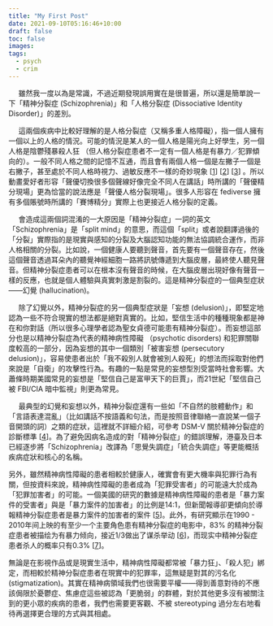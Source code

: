 ```yaml
---
title: "My First Post"
date: 2021-09-10T05:16:46+10:00
draft: false
toc: false
images:
tags:
  - psych
  - crim
---
```


 

&nbsp; &nbsp; &nbsp;雖然我一度以為是常識，不過近期發現誤用實在是很普遍，所以還是簡單說一下「精神分裂症 (Schizophrenia)」和「人格分裂症 (Dissociative Identity Disorder)」的差別。

&nbsp; &nbsp; &nbsp;這兩個疾病中比較好理解的是人格分裂症（又稱多重人格障礙），指一個人擁有一個以上的人格的情況。可能的情況是某人的一個人格是陽光向上好學生，另一個人格是陰鬱殘暴殺人狂 （但人格分裂症患者不一定有一個人格是有暴力／犯罪傾向的）。一般不同人格之間的記憶不互通，而且會有兩個人格一個是左撇子一個是右撇子，甚至處於不同人格時視力、過敏反應不一樣的奇妙現象 [[1](https://www.sciencedirect.com/science/article/abs/pii/105381009290065I)] [[2](https://www.researchgate.net/profile/Hans-Strasburger/publication/282871198_Sight_and_blindness_in_the_same_person_Gating_in_the_visual_system/links/5af01fd90f7e9b01d3e2dcc6/Sight-and-blindness-in-the-same-person-Gating-in-the-visual-system.pdf)] [[3](https://www.frontiersin.org/articles/10.3389/fpsyg.2018.00029/full)] 。所以動畫愛好者形容「聲優切換很多個聲線好像完全不同人在講話」時所講的「聲優精分現場」更為恰當的說法應是「聲優人格分裂現場」。很多人形容在 fediverse 擁有多個賬號時所講的「賽博精分」實際上也更接近人格分裂的定義。

&nbsp; &nbsp; &nbsp;會造成這兩個詞混淆的一大原因是「精神分裂症」一詞的英文「Schizophrenia」是「split mind」的意思，而這個「split」或者說翻譯過後的「分裂」實際指的是現實與感知的分裂及大腦認知功能的無法協調統合運作，而非人格相關的分裂。比如說，一個健康人要聽到聲音，首先要有一個聲音存在，然後這個聲音透過耳朵內的聽覺神經細胞一路將訊號傳遞到大腦皮層，最終使人聽見聲音。但精神分裂症患者可以在根本沒有聲音的時候，在大腦皮層出現好像有聲音一樣的反應，也就是個人體驗與真實刺激是割裂的。這是精神分裂症的一個典型症狀——幻覺 (hallucination)。

&nbsp; &nbsp; &nbsp;除了幻覺以外，精神分裂症的另一個典型症狀是「妄想 (delusion)」，即堅定地認為一些不符合現實的想法都是絕對真實的。比如，堅信生活中的種種現象都是神在和你對話（所以很多心理學者認為聖女貞德可能患有精神分裂症）。而妄想這部分也是以精神分裂症為代表的精神病性障礙 （psychotic disorders) 和犯罪關聯度較高的一部分，因為妄想的其中一個類別「被害妄想 (persecutory delusion)」，容易使患者出於「我不殺別人就會被別人殺死」的想法而採取對他們來說是「自衛」的攻擊性行為。有趣的一點是常見的妄想型別受當時社會影響。大蕭條時期美國常見的妄想是「堅信自己是富甲天下的巨賈」，而21世紀「堅信自己被 FBI/CIA 暗中監視」則更為常見。

&nbsp; &nbsp; &nbsp;最典型的幻覺和妄想以外，精神分裂症還有一些如「不自然的肢體動作」和「言語表達混亂」（比如講話不按語義和句法，而是按照音律聯絡一直說某一個子音開頭的詞）之類的症狀，這裡就不詳細介紹，可參考 DSM-V 關於精神分裂症的診斷標準 [[4](https://pubmed.ncbi.nlm.nih.gov/23800613/)]。為了避免因病名造成的對「精神分裂症」的錯誤理解，港臺及日本已經逐步將「Schizophrenia」改譯為「思覺失調症」「統合失調症」等更能概括疾病症狀和核心的名稱。

另外，雖然精神病性障礙的患者相較於健康人，確實會有更大機率與犯罪行為有關，但按資料來說，精神病性障礙的患者成為「犯罪受害者」的可能遠大於成為「犯罪加害者」的可能。一個美國的研究的數據是精神病性障礙的患者是「暴力案件的受害者」與是「暴力案件的加害者」的比例是14:1，但新聞報導卻更傾向於導報精神分裂症患者是暴力案件的加害者的案件 [[5](https://www.ncbi.nlm.nih.gov/pubmed/11585953)]。此外，有研究顯示在1990 - 2010年间上映的有至少一个主要角色患有精神分裂症的电影中，83% 的精神分裂症患者被描绘为有暴力倾向，接近1/3做出了谋杀举动 [[6](https://ps.psychiatryonline.org/doi/10.1176/appi.ps.201100371)]，而现实中精神分裂症患者杀人的概率只有0.3% [[7](https://journals.plos.org/plosmedicine/article?id=10.1371/journal.pmed.1000120)]。

無論是在影視作品或是現實生活中，精神病性障礙都常被「暴力狂」、「殺人犯」綁定，而相較於精神分裂症患者在現實中的犯罪率，這無疑是對其的污名化 (stigmatization)。其實在精神病領域我們也很需要平權——得到善意對待的不應該侷限於憂鬱症、焦慮症這些被認為「更脆弱」的群體，對於其他更多沒有被關注到的更小眾的疾病的患者，我們也需要更客觀、不被 stereotyping 過分左右地看待再選擇更合理的方式與其相處。
